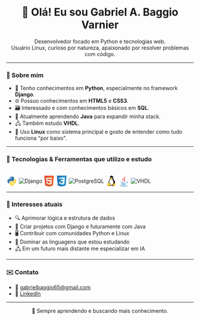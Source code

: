 <h1 align="center">👋 Olá! Eu sou Gabriel A. Baggio Varnier</h1>

<p align="center">
  Desenvolvedor focado em Python e tecnologias web.<br>
  Usuário Linux, curioso por natureza, apaixonado por resolver problemas com código.
</p>

---

### 💼 Sobre mim

- 🐍 Tenho conhecimentos em **Python**, especialmente no framework **Django**.
- 🌐 Possuo conhecimentos em **HTML5** e **CSS3**.
- 🗃️ Interessado e com conhecimentos básicos em **SQL**.
- 🧠 Atualmente aprendendo **Java** para expandir minha stack.
- 🖧 Também estudo **VHDL**.
- 🐧 Uso **Linux** como sistema principal e gosto de entender como tudo funciona "por baixo".

---

### 🚀 Tecnologias & Ferramentas que utilizo e estudo

<div style="display: inline_block"><br>
  <img align="center" alt="Python" height="30" src="https://raw.githubusercontent.com/devicons/devicon/master/icons/python/python-original.svg">
  <img align="center" alt="Django" height="30" src="https://cdn.jsdelivr.net/gh/devicons/devicon/icons/django/django-plain.svg">
  <img align="center" alt="HTML" height="30" src="https://raw.githubusercontent.com/devicons/devicon/master/icons/html5/html5-original.svg">
  <img align="center" alt="CSS" height="30" src="https://raw.githubusercontent.com/devicons/devicon/master/icons/css3/css3-original.svg">
  <img align="center" alt="PostgreSQL" height="30" src="https://cdn.jsdelivr.net/gh/devicons/devicon/icons/postgresql/postgresql-original.svg">
  <img align="center" alt="Linux" height="30" src="https://raw.githubusercontent.com/devicons/devicon/master/icons/linux/linux-original.svg">
  <img align="center" alt="Java" height="30" src="https://raw.githubusercontent.com/devicons/devicon/master/icons/java/java-original.svg">
  <img align="center" alt="VHDL" height="30" src="https://cdn.jsdelivr.net/gh/devicons/devicon/icons/vhdl/vhdl-plain.svg">

</div>

---

### 📌 Interesses atuais

- 🔍 Aprimorar lógica e estrutura de dados
- 🧱 Criar projetos com Django e futuramente com Java
- 🖥️ Contribuir com comunidades Python e Linux
- 🌱 Dominar as linguagens que estou estudando
- 🖧 Em um futuro mais distante me especializar em IA

---

### ✉️ Contato

- 📧 gabrielbaggio65@gmail.com
- 💼 [LinkedIn](www.linkedin.com/in/gabriel-baggio-02a489265)

---

<p align="center">📌 Sempre aprendendo e buscando mais conhecimento.</p>
